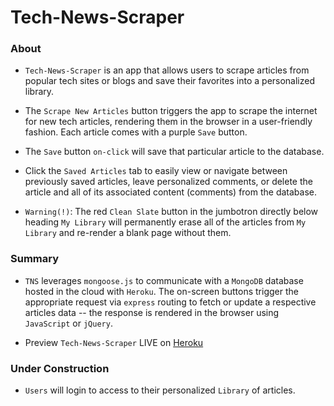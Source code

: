 
# Tech-News-Scraper

### About

* `Tech-News-Scraper` is an app that allows users to scrape articles from popular tech sites or blogs and save their favorites into a personalized library.

* The `Scrape New Articles` button triggers the app to scrape the internet for new tech articles, rendering them in the browser in a user-friendly fashion. Each article comes with a purple `Save` button.

* The `Save` button `on-click` will save that particular article to the database.

* Click the `Saved Articles` tab to easily view or navigate between previously saved articles, leave personalized comments, or delete the article and all of its associated content (comments) from the database.

* `Warning(!)`: The red `Clean Slate` button in the jumbotron directly below heading `My Library` will permanently erase all of the articles from `My Library` and re-render a blank page without them.

### Summary

* `TNS` leverages `mongoose.js` to communicate with a `MongoDB` database hosted in the cloud with `Heroku`. The on-screen buttons trigger the appropriate request via `express` routing to fetch or update a respective articles data -- the response is rendered in the browser using `JavaScript` or `jQuery`.

* Preview `Tech-News-Scraper` LIVE on [Heroku](https://ancient-harbor-58732.herokuapp.com/) 

### Under Construction

* `Users` will login to access to their personalized `Library` of articles.


